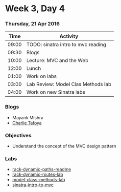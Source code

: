 # Week 3, Day 4

### Thursday, 21 Apr 2016

| Time | Activity |
| --- | --- |
| 09:00 | TODO: sinatra intro to mvc reading |
| 09:30 | Blogs |
| 10:00 | Lecture: MVC and the Web |
| 12:00 | Lunch |
| 01:00 | Work on labs |
| 03:00 | Lab Review: Model Clas Methods lab |
| 04:00 | Work on new Sinatra labs |

### Blogs

- Mayank Mishra
- [Charlie Tafoya](https://medium.com/@cjtafoya)

### Objectives

- Understand the concept of the MVC design pattern 

### Labs

- [rack-dynamic-paths-readme](http://www.github.com/learn-co-students/rack-dynamic-paths-readme-web-0416)
- [rack-dynamic-routes-lab](http://www.github.com/learn-co-students/rack-dynamic-routes-lab-web-0416)
- [model-class-methods-lab](http://www.github.com/learn-co-students/model-class-methods-lab-web-0416)
- [sinatra-intro-to-mvc](http://www.github.com/learn-co-students/sinatra-intro-to-mvc-web-0416)


